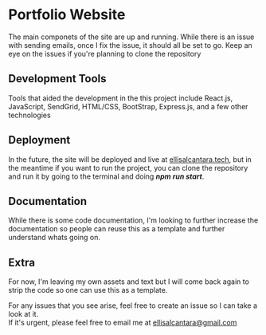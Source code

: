 # Portfolio Website
  
The main componets of the site are up and running. While there is an issue with sending emails, once I fix the issue, it should all be set to go. Keep an eye on the issues if you're planning to clone the repository  

## Development Tools
  
Tools that aided the development in the this project include React.js, JavaScript, SendGrid, HTML/CSS, BootStrap, Express.js, and a few other technologies 
  
## Deployment
  
In the future, the site will be deployed and live at [ellisalcantara.tech](www.ellisalcantara.tech), but in the meantime if you want to run the project, you can clone the repository and run it by going to the terminal and doing ***npm run start***.  
  
## Documentation
  
While there is some code documentation, I'm looking to further increase the documentation so people can reuse this as a template and further understand whats going on.  
  
## Extra
  
For now, I'm leaving my own assets and text but I will come back again to strip the code so one can use this as a template.  

For any issues that you see arise, feel free to create an issue so I can take a look at it.  
If it's urgent, please feel free to email me at ellisalcantara@gmail.com
